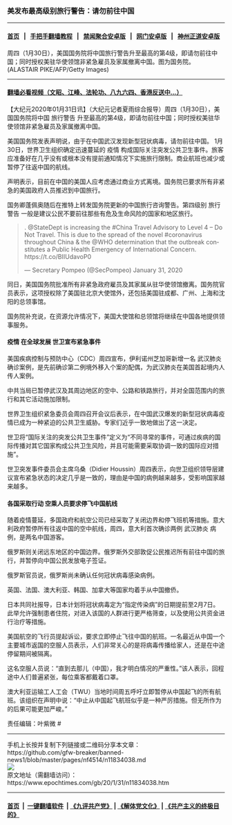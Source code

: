### 美发布最高级别旅行警告：请勿前往中国
------------------------

#### [首页](https://github.com/gfw-breaker/banned-news1/blob/master/README.md) &nbsp;&nbsp;|&nbsp;&nbsp; [手把手翻墙教程](https://github.com/gfw-breaker/guides/wiki) &nbsp;&nbsp;|&nbsp;&nbsp; [禁闻聚合安卓版](https://github.com/gfw-breaker/bn-android) &nbsp;&nbsp;|&nbsp;&nbsp; [网门安卓版](https://github.com/oGate2/oGate) &nbsp;&nbsp;|&nbsp;&nbsp; [神州正道安卓版](https://github.com/SzzdOgate/update) 



<div><img alt="" class="aligncenter wp-post-image" src="https://i.epochtimes.com/assets/uploads/2019/07/GettyImages-1157263207-600x400.jpg"/>
<div class="red16 caption">
 周四（1月30日），美国国务院将中国旅行警告升至最高的第4级，即请勿前往中国；同时授权美驻华使领馆非紧急雇员及家属撤离中国。图为国务院。(ALASTAIR PIKE/AFP/Getty Images)
</div>
</div><hr/>

#### [翻墙必看视频（文昭、江峰、法轮功、八九六四、香港反送中...）](http://167.172.214.107/home.html)

<div><p>
 【大纪元2020年01月31日讯】（大纪元记者夏雨综合报导）周四（1月30日），美国国务院将中国
 <ok href="https://www.epochtimes.com/gb/tag/%E6%97%85%E8%A1%8C%E8%AD%A6%E5%91%8A.html">
  旅行警告
 </ok>
 升至最高的第4级，即请勿前往中国；同时授权美驻华使领馆非紧急雇员及家属撤离中国。
</p>
<p>
 美国国务院发表声明说，由于在中国武汉发现新型冠状病毒，请勿前往中国。 1月30日，世界卫生组织确定迅速蔓延的
 <ok href="https://www.epochtimes.com/gb/tag/%E7%96%AB%E6%83%85.html">
  疫情
 </ok>
 构成国际关注突发公共卫生事件。旅客应准备好在几乎没有或根本没有提前通知情况下实施旅行限制。商业航班也减少或暂停了往返中国的航线。
</p>
<p>
 声明表示，目前在中国的美国人应考虑通过商业方式离境。国务院已要求所有非紧急的美国政府人员推迟到中国旅行。
</p>
<p>
 国务卿蓬佩奥随后在推特上转发国务院更新的中国旅行咨询警告。第四级别
 <ok href="https://www.epochtimes.com/gb/tag/%E6%97%85%E8%A1%8C%E8%AD%A6%E5%91%8A.html">
  旅行警告
 </ok>
 一般是建议公民不要前往那些有危及生命风险的国家和地区旅行。
</p>
<p>
</p>
<blockquote class="twitter-tweet">
 <p dir="ltr" lang="en">
  .
  <ok href="https://twitter.com/StateDept?ref_src=twsrc%5Etfw">
   @StateDept
  </ok>
  is increasing the
  <ok href="https://twitter.com/hashtag/China?src=hash&amp;ref_src=twsrc%5Etfw">
   #China
  </ok>
  Travel Advisory to Level 4 – Do Not Travel. This is due to the spread of the novel
  <ok href="https://twitter.com/hashtag/coronavirus?src=hash&amp;ref_src=twsrc%5Etfw">
   #coronavirus
  </ok>
  throughout China &amp; the
  <ok href="https://twitter.com/WHO?ref_src=twsrc%5Etfw">
   @WHO
  </ok>
  determination that the outbreak constitutes a Public Health Emergency of International Concern.
  <ok href="https://t.co/BIIUdavoP0">
   https://t.co/BIIUdavoP0
  </ok>
 </p>
 <p>
  — Secretary Pompeo (@SecPompeo)
  <ok href="https://twitter.com/SecPompeo/status/1223063868110524417?ref_src=twsrc%5Etfw">
   January 31, 2020
  </ok>
 </p>
</blockquote>
<p>
 <p>
 </p>
 <p>
  同日，美国国务院批准所有非紧急政府雇员及其家属从驻华使领馆撤离。国务院官员表示，这项授权除了美国驻北京大使馆外，还包括美国驻成都、广州、上海和沈阳的总领事馆。
 </p>
 <p>
  国务院补充说，在资源允许情况下，美国大使馆和总领馆将继续在中国各地提供领事服务。
 </p>
 <h4>
  <ok href="https://www.epochtimes.com/gb/tag/%E7%96%AB%E6%83%85.html">
   疫情
  </ok>
  在全球发展 世卫宣布紧急事件
 </h4>
 <p>
  美国疾病控制与预防中心（CDC）周四宣布，伊利诺州芝加哥新增一名
  <ok href="https://www.epochtimes.com/gb/tag/%E6%AD%A6%E6%B1%89%E8%82%BA%E7%82%8E.html">
   武汉肺炎
  </ok>
  确诊案例，是先前确诊第二例境外移入个案的配偶，为武汉肺炎在美国首起境内人传人案例。
 </p>
 <p>
  中共当局已暂停武汉及其周边地区的空中、公路和铁路旅行，并对全国范围内的旅行和其它活动施加限制。
 </p>
 <p>
  世界卫生组织紧急委员会周四召开会议后表示，在中国武汉爆发的新型冠状病毒疫情已成为一种紧迫的公共卫生威胁。专家们近乎一致地做出了这一决定。
 </p>
 <p>
  世卫将“国际关注的突发公共卫生事件”定义为“不同寻常的事件，可通过疾病的国际传播对其它国家构成公共卫生风险，并且可能需要采取协调一致的国际应对措施”。
 </p>
 <p>
  世卫突发事件委员会主席乌桑（Didier Houssin）周四表示，向世卫组织领导层建议宣布紧急状态的决定几乎是一致的，理由是中国的病例越来越多，受影响国家越来越多。
 </p>
 <h4>
  各国采取行动 空乘人员要求停飞中国航线
 </h4>
 <p>
  随着疫情蔓延，多国政府和航空公司已经采取了关闭边界和停飞班机等措施。意大利政府暂停所有往返中国的空中航线，周四，意大利首次确诊两例
  <ok href="https://www.epochtimes.com/gb/tag/%E6%AD%A6%E6%B1%89%E8%82%BA%E7%82%8E.html">
   武汉肺炎
  </ok>
  病例，是两名中国游客。
 </p>
 <p>
  俄罗斯则关闭远东地区的中国边界。俄罗斯外交部敦促公民推迟所有前往中国的旅行，并暂停向中国公民发放电子签证。
 </p>
 <p>
  俄罗斯官员说，俄罗斯尚未确认任何冠状病毒感染病例。
 </p>
 <p>
  英国、法国、澳大利亚、韩国、加拿大等国家均着手从中国撤侨。
 </p>
 <p>
  日本共同社报导，日本计划将冠状病毒定为“指定传染病”的日期提前至2月7日。此举允许强制患者住院，对进入该国的人群进行更严格筛查，以及使用公共资金进行治疗等措施。
 </p>
 <p>
  美国航空的飞行员提起诉讼，要求立即停止飞往中国的航班。一名最近从中国一个主要城市返国的空服人员表示，人们非常关心的是将病毒传播给家人，还是在中途停留期间被隔离。
 </p>
 <p>
  这名空服人员说：“直到去那儿（中国），我才明白情况的严重性。”该人表示，回程途中人们普遍紧张，每位乘客都戴着口罩。
 </p>
 <p>
  澳大利亚运输工人工会（TWU）当地时间周五呼吁立即暂停从中国起飞的所有航班。该组织在声明中说：“中止从中国起飞航班似乎是一种严厉措施。但无所作为的后果可能更加严峻。”
 </p>
 <p>
  责任编辑：叶紫微 #
 </p>
</p></div>
<hr/>
手机上长按并复制下列链接或二维码分享本文章：<br/>
https://github.com/gfw-breaker/banned-news1/blob/master/pages/nf4514/n11834038.md <br/>
<a href='https://github.com/gfw-breaker/banned-news1/blob/master/pages/nf4514/n11834038.md'><img src='https://github.com/gfw-breaker/banned-news1/blob/master/pages/nf4514/n11834038.md.png'/></a> <br/>
原文地址（需翻墙访问）：https://www.epochtimes.com/gb/20/1/31/n11834038.htm


------------------------
#### [首页](https://github.com/gfw-breaker/banned-news1/blob/master/README.md) &nbsp;|&nbsp; [一键翻墙软件](https://github.com/gfw-breaker/nogfw/blob/master/README.md) &nbsp;| [《九评共产党》](https://github.com/gfw-breaker/9ping.md/blob/master/README.md#九评之一评共产党是什么) | [《解体党文化》](https://github.com/gfw-breaker/jtdwh.md/blob/master/README.md) | [《共产主义的终极目的》](https://github.com/gfw-breaker/gczydzjmd.md/blob/master/README.md)


<img src='http://gfw-breaker.win/banned-news/pages/nf4514/n11834038.md' width='0px' height='0px'/>